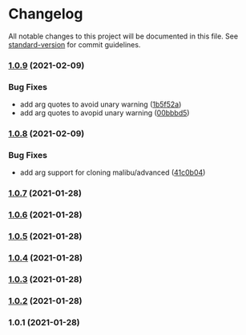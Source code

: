 # Changelog

All notable changes to this project will be documented in this file. See [standard-version](https://github.com/conventional-changelog/standard-version) for commit guidelines.

### [1.0.9](https://github.com/quintype/create-malibu-app/compare/v1.0.8...v1.0.9) (2021-02-09)


### Bug Fixes

* add arg quotes to avoid unary warning ([1b5f52a](https://github.com/quintype/create-malibu-app/commit/1b5f52a0dceb91e10832744b9ddf53f17773450c))
* add arg quotes to avopid unary warning ([00bbbd5](https://github.com/quintype/create-malibu-app/commit/00bbbd5339118ceb4969153da05b9b08e122a2c8))

### [1.0.8](https://github.com/quintype/create-malibu-app/compare/v1.0.7...v1.0.8) (2021-02-09)


### Bug Fixes

* add arg support for cloning malibu/advanced ([41c0b04](https://github.com/quintype/create-malibu-app/commit/41c0b0483a2592721c8909ec33515daa1b8bd55a))

### [1.0.7](https://github.com/quintype/create-malibu-app/compare/v1.0.5...v1.0.7) (2021-01-28)

### [1.0.6](https://github.com/quintype/create-malibu-app/compare/v1.0.5...v1.0.6) (2021-01-28)

### [1.0.5](https://github.com/quintype/create-malibu-app/compare/v1.0.4...v1.0.5) (2021-01-28)

### [1.0.4](https://github.com/quintype/create-malibu-app/compare/v1.0.3...v1.0.4) (2021-01-28)

### [1.0.3](https://github.com/quintype/create-malibu-app/compare/v1.0.2...v1.0.3) (2021-01-28)

### [1.0.2](https://github.com/quintype/create-malibu-app/compare/v1.0.1...v1.0.2) (2021-01-28)

### 1.0.1 (2021-01-28)
